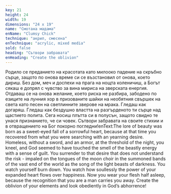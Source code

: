```yaml
---
key: 21
height: 24
width: 19
dimensions: "24 x 19"
name: "Смотана мадама"
enName: "Clumsy Chick"
technique: "акрил, смесена"
enTechnique: "acrylic, mixed media"
sold: false
heading: "Сътвори забравата"
enHeading: "Create the oblivion"
---
```

Родило се преданието на красотата като милооко падение на скръбно сърце, защото по онова време си се възстановил от онова, което дириш.
Без дом, меч и доспехи на прага на нощта коленичиш, 
а Богът сякаш е допрял с чувство за вина мириса на зверската енергия. 
Отдаваш се на онова желание, което риска не разбира, забодено по езиците на лунния хор в призованите шайки на необятния свършек на света като песен на светлинните зверове на мрака.
Гледаш как догаряш.
Гледаш как бездушно властта на разгърденото ти сърце над щастието полита.
Сега носиш плътта си в полусън,
защото свидно те унася признанието, че си човек.
Сътвори забравата на своите стихии и в отвращението на Бог покорно погледни!enText:The lore of beauty was born as a sweet-eyed fall of a sorrowful heart, because at that time you recovered from what you were searching with an yearning desire.
Homeless, without a sword, and an armor, at the threshold of the night, you kneel,
and God seemed to have touched the smell of the beastly energy with a sense of guilt.
You surrender to that desire that does not understand the risk - impaled on the tongues of the moon choir in the summoned bands of the vast end of the world as the song of the light beasts of darkness.
You watch yourself burn down.
You watch how soullessly the power of your expanded heart flows over happiness.
Now you wear your flesh half asleep,
because the recognition that you are a man carries you away.
Create the oblivion of your elements and look obediently in God’s abhorrence!